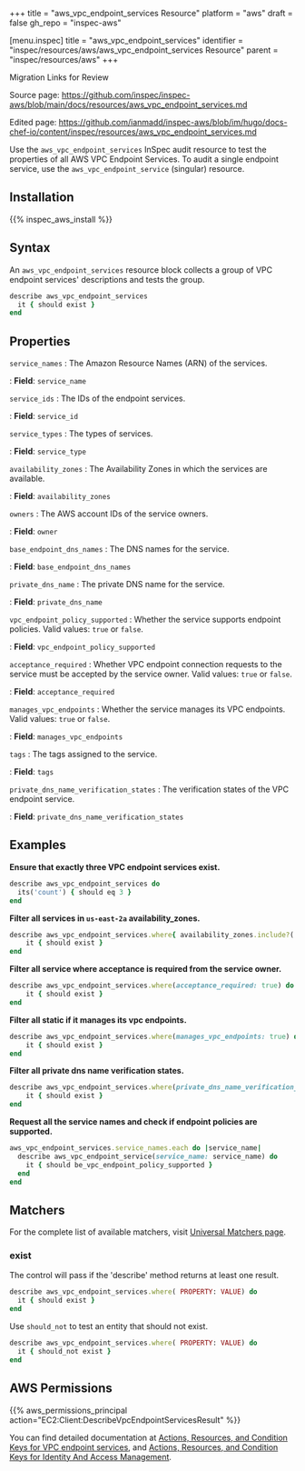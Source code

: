 +++
title = "aws_vpc_endpoint_services Resource"
platform = "aws"
draft = false
gh_repo = "inspec-aws"

[menu.inspec]
title = "aws_vpc_endpoint_services"
identifier = "inspec/resources/aws/aws_vpc_endpoint_services Resource"
parent = "inspec/resources/aws"
+++

<div class="admonition-note">
<p class="admonition-note-title">Migration Links for Review</p>
<div class="admonition-note-text">
<p>Source page: <a href="https://github.com/inspec/inspec-aws/blob/main/docs/resources/aws_vpc_endpoint_services.md">https://github.com/inspec/inspec-aws/blob/main/docs/resources/aws_vpc_endpoint_services.md</a></p>
<p>Edited page: <a href="https://github.com/ianmadd/inspec-aws/blob/im/hugo/docs-chef-io/content/inspec/resources/aws_vpc_endpoint_services.md">https://github.com/ianmadd/inspec-aws/blob/im/hugo/docs-chef-io/content/inspec/resources/aws_vpc_endpoint_services.md</a></p>
</div>
</div>


Use the `aws_vpc_endpoint_services` InSpec audit resource to test the properties of all AWS VPC Endpoint Services.
To audit a single endpoint service, use the `aws_vpc_endpoint_service` (singular) resource.

## Installation

{{% inspec_aws_install %}}

## Syntax

An `aws_vpc_endpoint_services` resource block collects a group of VPC endpoint services' descriptions and tests the group.

```ruby
describe aws_vpc_endpoint_services
  it { should exist }
end
```

## Properties

`service_names`
: The Amazon Resource Names (ARN) of the services.

: **Field**: `service_name`

`service_ids`
: The IDs of the endpoint services.

: **Field**: `service_id`

`service_types`
: The types of services.

: **Field**: `service_type`

`availability_zones`
: The Availability Zones in which the services are available.

: **Field**: `availability_zones`

`owners`
: The AWS account IDs of the service owners.

: **Field**: `owner`

`base_endpoint_dns_names`
: The DNS names for the service.

: **Field**: `base_endpoint_dns_names`

`private_dns_name`
: The private DNS name for the service.

: **Field**: `private_dns_name`

`vpc_endpoint_policy_supported`
: Whether the service supports endpoint policies. Valid values: `true` or `false`.

: **Field**: `vpc_endpoint_policy_supported`

`acceptance_required`
: Whether VPC endpoint connection requests to the service must be accepted by the service owner. Valid values: `true` or `false`.

: **Field**: `acceptance_required`

`manages_vpc_endpoints`
: Whether the service manages its VPC endpoints. Valid values: `true` or `false`.

: **Field**: `manages_vpc_endpoints`

`tags`
: The tags assigned to the service.

: **Field**: `tags`

`private_dns_name_verification_states`
: The verification states of the VPC endpoint service.

: **Field**: `private_dns_name_verification_states`

## Examples

**Ensure that exactly three VPC endpoint services exist.**

```ruby
describe aws_vpc_endpoint_services do
  its('count') { should eq 3 }
end
```

**Filter all services in `us-east-2a` availability_zones.**

```ruby
describe aws_vpc_endpoint_services.where{ availability_zones.include?('us-east-2a') } do
    it { should exist }
end
```

**Filter all service where acceptance is required from the service owner.**

```ruby
describe aws_vpc_endpoint_services.where(acceptance_required: true) do
    it { should exist }
end
```

**Filter all static if it manages its vpc endpoints.**

```ruby
describe aws_vpc_endpoint_services.where(manages_vpc_endpoints: true) do
    it { should exist }
end
```

**Filter all private dns name verification states.**

```ruby
describe aws_vpc_endpoint_services.where(private_dns_name_verification_states: 'verified') do
    it { should exist }
end
```

**Request all the service names and check if endpoint policies are supported.**

```ruby
aws_vpc_endpoint_services.service_names.each do |service_name|
  describe aws_vpc_endpoint_service(service_name: service_name) do
    it { should be_vpc_endpoint_policy_supported }
  end
end
```

## Matchers

For the complete list of available matchers, visit [Universal Matchers page](https://www.inspec.io/docs/reference/matchers/).

### exist

The control will pass if the 'describe' method returns at least one result.

```ruby
describe aws_vpc_endpoint_services.where( PROPERTY: VALUE) do
  it { should exist }
end
```

Use `should_not` to test an entity that should not exist.

```ruby
describe aws_vpc_endpoint_services.where( PROPERTY: VALUE) do
  it { should_not exist }
end
```

## AWS Permissions

{{% aws_permissions_principal action="EC2:Client:DescribeVpcEndpointServicesResult" %}}

You can find detailed documentation at [Actions, Resources, and Condition Keys for VPC endpoint services](https://docs.aws.amazon.com/vpc/latest/userguide/vpc-policy-examples.html), and [Actions, Resources, and Condition Keys for Identity And Access Management](https://docs.aws.amazon.com/IAM/latest/UserGuide/list_identityandaccessmanagement.html).
